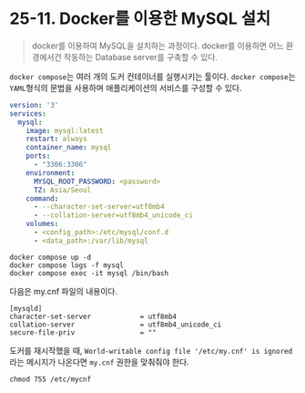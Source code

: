 # 25-11. Docker를 이용한 MySQL 설치

> docker를 이용하여 MySQL을 설치하는 과정이다. docker를 이용하면 어느 환경에서건 작동하는 Database server를 구축할 수 있다.

`docker compose`는 여러 개의 도커 컨테이너를 실행시키는 툴이다. `docker compose`는 `YAML`형식의 문법을 사용하며 애플리케이션의 
서비스를 구성할 수 있다.

```yaml
version: '3'
services:
  mysql:
    image: mysql:latest
    restart: always
    container_name: mysql
    ports:
      - "3306:3306"
    environment:
      MYSQL_ROOT_PASSWORD: <password>
      TZ: Asia/Seoul
    command:
      - --character-set-server=utf8mb4
      - --collation-server=utf8mb4_unicode_ci
    volumes:
      - <config_path>:/etc/mysql/conf.d
      - <data_path>:/var/lib/mysql
```

```shell
docker compose up -d
docker compose logs -f mysql
docker compose exec -it mysql /bin/bash
```

다음은 my.cnf 파일의 내용이다.

```shell
[mysqld]
character-set-server            = utf8mb4
collation-server                = utf8mb4_unicode_ci
secure-file-priv                = ""
```

도커를 재시작했을 때, `World-writable config file '/etc/my.cnf' is ignored` 라는 메시지가 나온다면 
`my.cnf` 권한을 맞춰줘야 한다.

```shell
chmod 755 /etc/mycnf
```
